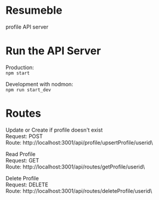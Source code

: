 # Resumeble

profile API server

# Run the API Server

Production:\
`npm start`

Development with nodmon:\
`npm run start_dev`

# Routes

Update or Create if profile doesn't exist\
Request: POST\
Route: http://localhost:3001/api/profile/upsertProfile/userid\

Read Profile\
Request: GET\
Route: http://localhost:3001/api/routes/getProfile/userid\

Delete Profile\
Request: DELETE\
Route: http://localhost:3001/api/routes/deleteProfile/userid\